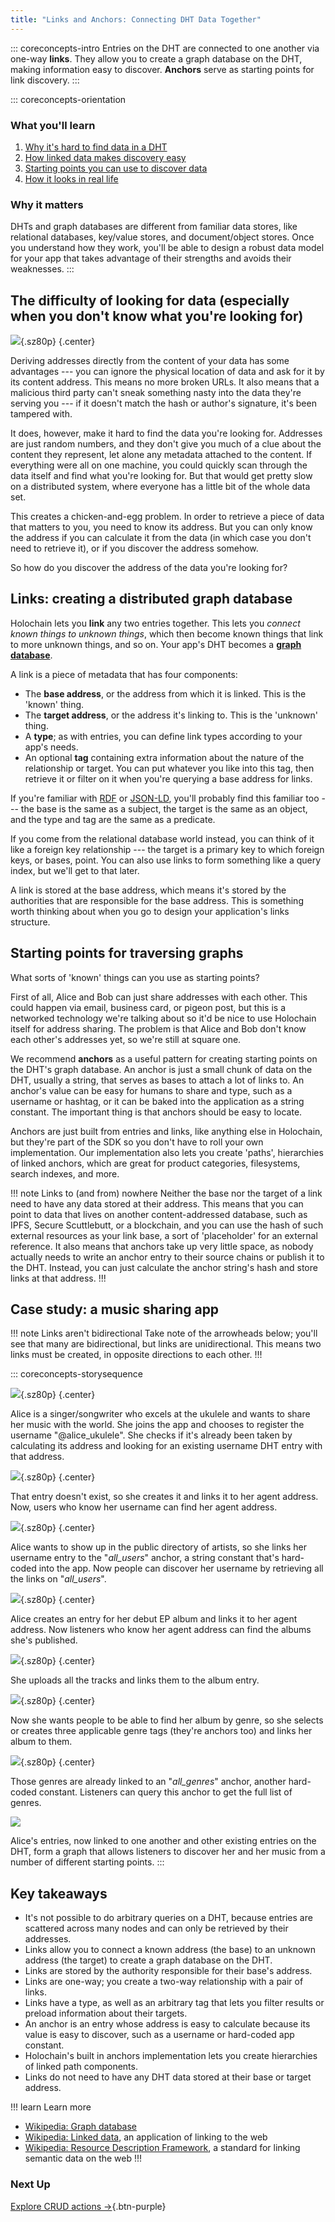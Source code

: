 ```yaml
---
title: "Links and Anchors: Connecting DHT Data Together"
---
```


::: coreconcepts-intro
Entries on the DHT are connected to one another via one-way **links**. They allow you to create a graph database on the DHT, making information easy to discover. **Anchors** serve as starting points for link discovery.
:::

::: coreconcepts-orientation
### <i class="fas fa-thunderstorm"></i> What you'll learn

1. [Why it's hard to find data in a DHT](#the-difficulty-of-looking-for-data-especially-when-you-don-t-know-what-you-re-looking-for)
2. [How linked data makes discovery easy](#links-creating-a-distributed-graph-database)
3. [Starting points you can use to discover data](#starting-points-for-traversing-graphs)
4. [How it looks in real life](#case-study-a-music-sharing-app)

### <i class="far fa-atom"></i> Why it matters

DHTs and graph databases are different from familiar data stores, like relational databases, key/value stores, and document/object stores. Once you understand how they work, you'll be able to design a robust data model for your app that takes advantage of their strengths and avoids their weaknesses.
:::

## The difficulty of looking for data (especially when you don't know what you're looking for)

![](/assets/img/concepts/5.1-links.png){.sz80p} {.center}

Deriving addresses directly from the content of your data has some advantages --- you can ignore the physical location of data and ask for it by its content address. This means no more broken URLs. It also means that a malicious third party can't sneak something nasty into the data they're serving you --- if it doesn't match the hash or author's signature, it's been tampered with.

It does, however, make it hard to find the data you're looking for. Addresses are just random numbers, and they don't give you much of a clue about the content they represent, let alone any metadata attached to the content. If everything were all on one machine, you could quickly scan through the data itself and find what you're looking for. But that would get pretty slow on a distributed system, where everyone has a little bit of the whole data set.

This creates a chicken-and-egg problem. In order to retrieve a piece of data that matters to you, you need to know its address. But you can only know the address if you can calculate it from the data (in which case you don't need to retrieve it), or if you discover the address somehow.

So how do you discover the address of the data you're looking for?

## Links: creating a distributed graph database

Holochain lets you **link** any two entries together. This lets you _connect known things to unknown things_, which then become known things that link to more unknown things, and so on. Your app's DHT becomes a [**graph database**](https://en.wikipedia.org/wiki/Graph_database).

A link is a piece of metadata that has four components:

* The **base address**, or the address from which it is linked. This is the 'known' thing.
* The **target address**, or the address it's linking to. This is the 'unknown' thing.
* A **type**; as with entries, you can define link types according to your app's needs.
* An optional **tag** containing extra information about the nature of the relationship or target. You can put whatever you like into this tag, then retrieve it or filter on it when you're querying a base address for links.

If you're familiar with [RDF](https://www.w3.org/RDF/) or [JSON-LD](https://en.wikipedia.org/wiki/JSON-LD), you'll probably find this familiar too --- the base is the same as a subject, the target is the same as an object, and the type and tag are the same as a predicate.

If you come from the relational database world instead, you can think of it like a foreign key relationship --- the target is a primary key to which foreign keys, or bases, point. You can also use links to form something like a query index, but we'll get to that later.

A link is stored at the base address, which means it's stored by the authorities that are responsible for the base address. This is something worth thinking about when you go to design your application's links structure.

## Starting points for traversing graphs

What sorts of 'known' things can you use as starting points?

First of all, Alice and Bob can just share addresses with each other. This could happen via email, business card, or pigeon post, but this is a networked technology we're talking about so it'd be nice to use Holochain itself for address sharing. The problem is that Alice and Bob don't know each other's addresses yet, so we're still at square one.

We recommend **anchors** as a useful pattern for creating starting points on the DHT's graph database. An anchor is just a small chunk of data on the DHT, usually a string, that serves as bases to attach a lot of links to. An anchor's value can be easy for humans to share and type, such as a username or hashtag, or it can be baked into the application as a string constant. The important thing is that anchors should be easy to locate.

Anchors are just built from entries and links, like anything else in Holochain, but they're part of the SDK so you don't have to roll your own implementation. Our implementation also lets you create 'paths', hierarchies of linked anchors, which are great for product categories, filesystems, search indexes, and more.

!!! note Links to (and from) nowhere
Neither the base nor the target of a link need to have any data stored at their address. This means that you can point to data that lives on another content-addressed database, such as IPFS, Secure Scuttlebutt, or a blockchain, and you can use the hash of such external resources as your link base, a sort of 'placeholder' for an external reference. It also means that anchors take up very little space, as nobody actually needs to write an anchor entry to their source chains or publish it to the DHT. Instead, you can just calculate the anchor string's hash and store links at that address.
!!!

## Case study: a music sharing app

!!! note Links aren't bidirectional
Take note of the arrowheads below; you'll see that many are bidirectional, but links are unidirectional. This means two links must be created, in opposite directions to each other.
!!!

::: coreconcepts-storysequence 

![](/assets/img/concepts/5.2-alice.png){.sz80p} {.center}

Alice is a singer/songwriter who excels at the ukulele and wants to share her music with the world. She joins the app and chooses to register the username "@alice_ukulele". She checks if it's already been taken by calculating its address and looking for an existing username DHT entry with that address.

![](/assets/img/concepts/5.3-alice-username.png){.sz80p} {.center}

That entry doesn't exist, so she creates it and links it to her agent address. Now, users who know her username can find her agent address.

![](/assets/img/concepts/5.4-usernames-anchor.png){.sz80p} {.center}

Alice wants to show up in the public directory of artists, so she links her username entry to the "_all_users_" anchor, a string constant that's hard-coded into the app. Now people can discover her username by retrieving all the links on "_all_users_".

![](/assets/img/concepts/5.5-alice-album.png){.sz80p} {.center}

Alice creates an entry for her debut EP album and links it to her agent address. Now listeners who know her agent address can find the albums she's published.

![](/assets/img/concepts/5.6-album-tracks.png){.sz80p} {.center}

She uploads all the tracks and links them to the album entry.

![](/assets/img/concepts/5.7-album-genres.png){.sz80p} {.center}

Now she wants people to be able to find her album by genre, so she selects or creates three applicable genre tags (they're anchors too) and links her album to them.

![](/assets/img/concepts/5.8-genres-anchor.png){.sz80p} {.center}

Those genres are already linked to an "_all_genres_" anchor, another hard-coded constant. Listeners can query this anchor to get the full list of genres.

![](/assets/img/concepts/5.9-graph-database.png)

Alice's entries, now linked to one another and other existing entries on the DHT, form a graph that allows listeners to discover her and her music from a number of different starting points.
:::

## Key takeaways

* It's not possible to do arbitrary queries on a DHT, because entries are scattered across many nodes and can only be retrieved by their addresses.
* Links allow you to connect a known address (the base) to an unknown address (the target) to create a graph database on the DHT.
* Links are stored by the authority responsible for their base's address.
* Links are one-way; you create a two-way relationship with a pair of links.
* Links have a type, as well as an arbitrary tag that lets you filter results or preload information about their targets.
* An anchor is an entry whose address is easy to calculate because its value is easy to discover, such as a username or hard-coded app constant.
* Holochain's built in anchors implementation lets you create hierarchies of linked path components.
* Links do not need to have any DHT data stored at their base or target address.


!!! learn Learn more
* [Wikipedia: Graph database](https://en.wikipedia.org/wiki/Graph_database)
* [Wikipedia: Linked data](https://en.wikipedia.org/wiki/Linked_data), an application of linking to the web
* [Wikipedia: Resource Description Framework](https://en.wikipedia.org/wiki/Resource_Description_Framework), a standard for linking semantic data on the web
!!!

### Next Up 

[Explore CRUD actions  →](../6_crud_actions/){.btn-purple} 